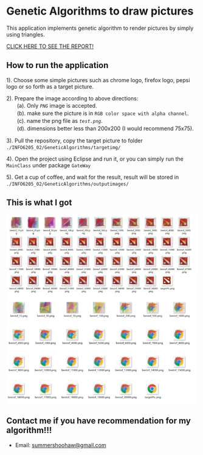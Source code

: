 # Genetic Algorithms to draw pictures

This application implements genetic algorithm to render pictures by simply using triangles.

<a href="https://github.com/SummerShoohaw/INFO6205_202/blob/master/Report.pdf">CLICK HERE TO SEE THE REPORT!</a>

## How to run the application
  
  1). Choose some simple pictures such as chrome logo, firefox logo, pepsi logo or so forth as a target picture.
  
  2). Prepare the image according to above directions:<br>
  　　(a). Only _`PNG`_ image is accepted.<br>
  　　(b). make sure the picture is in `RGB color space with alpha channel`.<br>
  　　(c). name the png file as _`test.png`_.<br>
  　　(d). dimensions better less than 200x200 (I would recommend 75x75).<br>
  
  3). Pull the repository, copy the target picture to folder ```./INFO6205_02/GeneticAlgorithms/targetimg/```
  
  4). Open the project using Eclipse and run it, or you can simply run the ```MainClass``` under package ```GateWay```
  
  5). Get a cup of coffee, and wait for the result, result will be stored in ```./INFO6205_02/GeneticAlgorithms/outputimages/```

## This is what I got
   
  ![Alt text](./GeneticAlgorithms/examples.jpg?raw=true "Examples")
  
## Contact me if you have recommendation for my algorithm!!!
   
   * Email: summershoohaw@gmail.com
